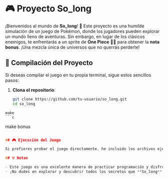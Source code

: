 # 🎮 Proyecto So_long

¡Bienvenidos al mundo de **So_long**! 🌟 Este proyecto es una humilde simulación de un juego de Pokémon, donde los jugadores pueden explorar un mundo lleno de aventuras. Sin embargo, en lugar de los clásicos enemigos, te enfrentarás a un sprite de **One Piece** 🏴‍☠️ para obtener la **nota bonus**. ¡Una mezcla única de universos que no querrás perderte!

## 🚀 Compilación del Proyecto

Si deseas compilar el juego en tu propia terminal, sigue estos sencillos pasos:

1. **Clona el repositorio**:
   ```bash
   git clone https://github.com/tu-usuario/so_long.git
   cd so_long

```
make
```c

```
make bonus
```c

## 🎮 Ejecución del Juego

Si prefieres probar el juego directamente, he incluido los archivos ejecutables (`.exe`) en el repositorio. Simplemente ejecútalos y sumérgete en la aventura.

## 💡 Notas

- Este juego es una excelente manera de practicar programación y disfrutar de un juego clásico con un toque divertido.
- ¡No dudes en explorar y descubrir todos los secretos que **So_long** tiene para ofrecer!

